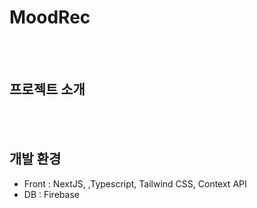# MoodRec

<br /><br />

## 프로젝트 소개

<br /><br />

## 개발 환경

- Front : NextJS, ,Typescript, Tailwind CSS, Context API
- DB : Firebase
